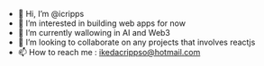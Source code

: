- 👋 Hi, I’m @icripps
- 👀 I’m interested in building web apps for now
- 🌱 I’m currently wallowing in AI and Web3
- 💞️ I’m looking to collaborate on any projects that involves reactjs
- 📫 How to reach me : ikedacrippso@hotmail.com

<!---
icripps/icripps is a ✨ special ✨ repository because its `README.md` (this file) appears on your GitHub profile.
You can click the Preview link to take a look at your changes.
--->
